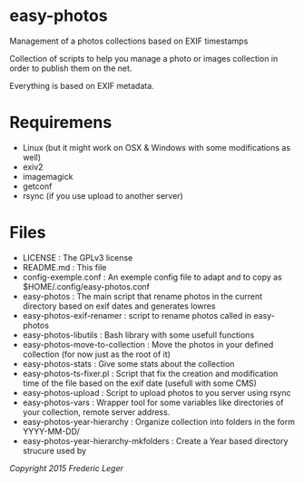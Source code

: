 # easy-photos
Management of a photos collections based on EXIF timestamps

Collection of scripts to help you manage a photo or images collection in order to publish them on 
the net.

Everything is based on EXIF metadata.

# Requiremens
* Linux (but it might work on OSX & Windows with some modifications as well)
* exiv2
* imagemagick
* getconf
* rsync (if you use upload to another server)

# Files
* LICENSE                               : The GPLv3 license
* README.md                             : This file
* config-exemple.conf                   : An exemple config file to adapt and to copy as $HOME/.config/easy-photos.conf
* easy-photos                           : The main script that rename photos in the current directory based on exif dates and generates lowres 
* easy-photos-exif-renamer              : script to rename photos called in easy-photos
* easy-photos-libutils                  : Bash library with some usefull functions
* easy-photos-move-to-collection        : Move the photos in your defined collection (for now just as the root of it)
* easy-photos-stats                     : Give some stats about the collection
* easy-photos-ts-fixer.pl               : Script that fix the creation and modification time of the file based on the exif date (usefull with some CMS)
* easy-photos-upload                    : Script to upload photos to you server using rsync
* easy-photos-vars                      : Wrapper tool for some variables like directories of your collection, remote server address.
* easy-photos-year-hierarchy            : Organize collection into folders in the form YYYY-MM-DD/
* easy-photos-year-hierarchy-mkfolders  : Create a Year based directory strucure used by 

*Copyright 2015 Frederic Leger*
